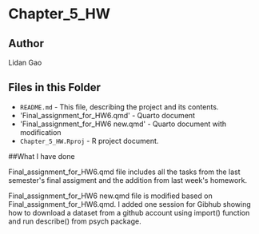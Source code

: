 # Chapter_5_HW

## Author
Lidan Gao

## Files in this Folder
- `README.md` - This file, describing the project and its contents.
- 'Final_assignment_for_HW6.qmd'  - Quarto document
- 'Final_assignment_for_HW6 new.qmd'  - Quarto document with modification
- `Chapter_5_HW.Rproj` - R project document.

##What I have done

Final_assignment_for_HW6.qmd file includes all the tasks from the last semester's final assigment and the addition from last week's homework. 

Final_assignment_for_HW6 new.qmd file is modified based on Final_assignment_for_HW6.qmd. I added  one session for Gibhub showing how to download a dataset from a github account using import() function and run describe() from psych package.


